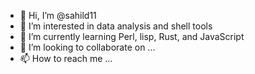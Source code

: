 - 👋 Hi, I’m @sahild11
- 👀 I’m interested in data analysis and shell tools
- 🌱 I’m currently learning Perl, lisp, Rust, and JavaScript
- 💞️ I’m looking to collaborate on ...
- 📫 How to reach me ...

<!---
sahild11/sahild11 is a ✨ special ✨ repository because its `README.md` (this file) appears on your GitHub profile.
You can click the Preview link to take a look at your changes.
--->
